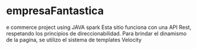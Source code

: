 # empresaFantastica
e commerce project using JAVA spark 
Esta sitio funciona con una API Rest, respetando los principios de direccionabilidad.
Para brindar el dinamismo de la pagina, se utilizo el sistema de templates Velocity
